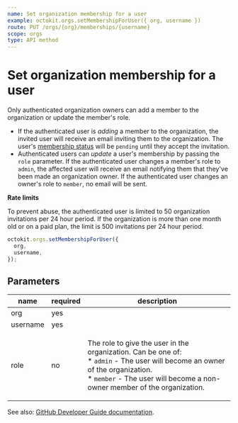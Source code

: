 ```yaml
---
name: Set organization membership for a user
example: octokit.orgs.setMembershipForUser({ org, username })
route: PUT /orgs/{org}/memberships/{username}
scope: orgs
type: API method
---
```


# Set organization membership for a user

Only authenticated organization owners can add a member to the organization or update the member's role.

- If the authenticated user is _adding_ a member to the organization, the invited user will receive an email inviting them to the organization. The user's [membership status](https://docs.github.com/rest/reference/orgs#get-organization-membership-for-a-user) will be `pending` until they accept the invitation.
- Authenticated users can _update_ a user's membership by passing the `role` parameter. If the authenticated user changes a member's role to `admin`, the affected user will receive an email notifying them that they've been made an organization owner. If the authenticated user changes an owner's role to `member`, no email will be sent.

**Rate limits**

To prevent abuse, the authenticated user is limited to 50 organization invitations per 24 hour period. If the organization is more than one month old or on a paid plan, the limit is 500 invitations per 24 hour period.

```js
octokit.orgs.setMembershipForUser({
  org,
  username,
});
```

## Parameters

<table>
  <thead>
    <tr>
      <th>name</th>
      <th>required</th>
      <th>description</th>
    </tr>
  </thead>
  <tbody>
    <tr><td>org</td><td>yes</td><td>

</td></tr>
<tr><td>username</td><td>yes</td><td>

</td></tr>
<tr><td>role</td><td>no</td><td>

The role to give the user in the organization. Can be one of:  
\* `admin` - The user will become an owner of the organization.  
\* `member` - The user will become a non-owner member of the organization.

</td></tr>
  </tbody>
</table>

See also: [GitHub Developer Guide documentation](https://docs.github.com/rest/reference/orgs#set-organization-membership-for-a-user).
